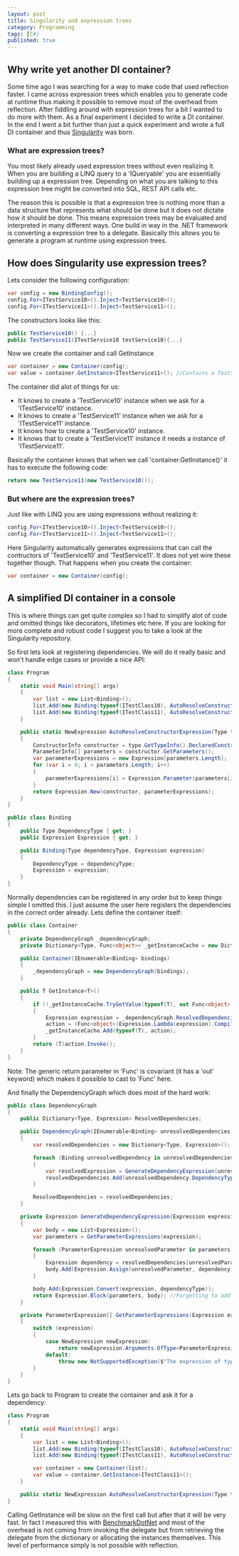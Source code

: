 ```yaml
---
layout: post
title: Singularity and expression trees
category: Programming
tags: [C#]
published: true
---
```


## Why write yet another DI container?
Some time ago I was searching for a way to make code that used reflection faster. I came across expression trees which enables you to generate code at runtime thus making it possible to remove most of the overhead from reflection. After fiddling around with expression trees for a bit I wanted to do more with them. As a final experiment I decided to write a DI container. In the end I went a bit further than just a quick experiment and wrote a full DI container and thus [Singularity](https://github.com/Barsonax/Singularity) was born.

### What are expression trees?
You most likely already used expression trees without even realizing it. When you are building a LINQ query to a 'IQueryable' you are essentially building up a expression tree. Depending on what you are talking to this expression tree might be converted into SQL, REST API calls etc. 

The reason this is possible is that a expression tree is nothing more than a data structure that represents what should be done but it does not dictate how it should be done. This means expression trees may be evaluated and interpreted in many different ways. One build in way in the .NET framework is converting a expression tree to a delegate. Basically this allows you to generate a program at runtime using expression trees.

## How does Singularity use expression trees?
Lets consider the following configuration:
```cs
var config = new BindingConfig();
config.For<ITestService10>().Inject<TestService10>();
config.For<ITestService11>().Inject<TestService11>();
```
The constructors looks like this:
```cs
public TestService10() {...}
public TestService11(ITestService10 testService10){...}
```

Now we create the container and call GetInstance
```cs
var container = new Container(config);
var value = container.GetInstance<ITestService11>(); //Contains a TestService11 instance
```
The container did alot of things for us:
- It knows to create a 'TestService10' instance when we ask for a 'ITestService10' instance.
- It knows to create a 'TestService11' instance when we ask for a 'ITestService11' instance.
- It knows how to create a 'TestService10' instance.
- It knows that to create a 'TestService11' instance it needs a instance of 'ITestService11'.

Basically the container knows that when we call 'container.GetInstance<ITestService11>()' it has to execute the following code:
```cs
return new TestService11(new TestService10());
```

### But where are the expression trees?
Just like with LINQ you are using expressions without realizing it:
```cs
config.For<ITestService10>().Inject<TestService10>();
config.For<ITestService11>().Inject<TestService11>();
```

Here Singularity automatically generates expressions that can call the contructors of 'TestService10' and 'TestService11'. It does not yet wire these together though. That happens when you create the container:
```cs
var container = new Container(config);
```
## A simplified DI container in a console
This is where things can get quite complex so I had to simplify alot of code and omitted things like decorators, lifetimes etc here. If you are looking for more complete and robust code I suggest you to take a look at the Singularity repository.

So first lets look at registering dependencies. We will do it really basic and won't handle edge cases or provide a nice API:
```cs
class Program
{
	static void Main(string[] args)
	{
		var list = new List<Binding>();
		list.Add(new Binding(typeof(ITestClass10), AutoResolveConstructorExpression(typeof(TestClass10))));
		list.Add(new Binding(typeof(ITestClass11), AutoResolveConstructorExpression(typeof(TestClass11))));
	}

	public static NewExpression AutoResolveConstructorExpression(Type type)
	{
		ConstructorInfo constructor = type.GetTypeInfo().DeclaredConstructors.First(x => x.IsPublic);
		ParameterInfo[] parameters = constructor.GetParameters();
		var parameterExpressions = new Expression[parameters.Length];
		for (var i = 0; i < parameters.Length; i++)
		{
			parameterExpressions[i] = Expression.Parameter(parameters[i].ParameterType);
		}
		return Expression.New(constructor, parameterExpressions);
	}
}

public class Binding
{
	public Type DependencyType { get; }
	public Expression Expression { get; }

	public Binding(Type dependencyType, Expression expression)
	{
		DependencyType = dependencyType;
		Expression = expression;
	}
}
```

Normally dependencies can be registered in any order but to keep things simple I omitted this. I just assume the user here registers the dependencies in the correct order already. Lets define the container itself:
```cs
public class Container
{
	private DependencyGraph _dependencyGraph;
	private Dictionary<Type, Func<object>> _getInstanceCache = new Dictionary<Type, Func<object>>();

	public Container(IEnumerable<Binding> bindings)
	{
		_dependencyGraph = new DependencyGraph(bindings);
	}

	public T GetInstance<T>()
	{
		if (!_getInstanceCache.TryGetValue(typeof(T), out Func<object> action))
		{
			Expression expression = _dependencyGraph.ResolvedDependencies[typeof(T)];
			action = (Func<object>)Expression.Lambda(expression).Compile();
			_getInstanceCache.Add(typeof(T), action);
		}
		return (T)action.Invoke();
	}
}
```
Note: The generic return parameter in 'Func' is covariant (it has a 'out' keyword) which makes it possible to cast to 'Func<object>' here.

And finally the DependencyGraph which does most of the hard work:
```cs
public class DependencyGraph
{
	public Dictionary<Type, Expression> ResolvedDependencies;

	public DependencyGraph(IEnumerable<Binding> unresolvedDependencies)
	{
		var resolvedDependencies = new Dictionary<Type, Expression>();

		foreach (Binding unresolvedDependency in unresolvedDependencies)
		{
			var resolvedExpression = GenerateDependencyExpression(unresolvedDependency.Expression, unresolvedDependency.DependencyType, resolvedDependencies);
			resolvedDependencies.Add(unresolvedDependency.DependencyType, resolvedExpression);
		}

		ResolvedDependencies = resolvedDependencies;
	}

	private Expression GenerateDependencyExpression(Expression expression, Type dependencyType, Dictionary<Type, Expression> resolvedDependencies)
	{
		var body = new List<Expression>();
		var parameters = GetParameterExpressions(expression);

		foreach (ParameterExpression unresolvedParameter in parameters)
		{
			Expression dependency = resolvedDependencies[unresolvedParameter.Type];
			body.Add(Expression.Assign(unresolvedParameter, dependency));
		}

		body.Add(Expression.Convert(expression, dependencyType));
		return Expression.Block(parameters, body); //Forgetting to add the parameters to the block will result in errors.
	}

	private ParameterExpression[] GetParameterExpressions(Expression expression)
	{
		switch (expression)
		{
			case NewExpression newExpression:
				return newExpression.Arguments.OfType<ParameterExpression>().ToArray();
			default:
				throw new NotSupportedException($"The expression of type {expression.GetType()} is not supported");
		}
	}
}
```

Lets go back to Program to create the container and ask it for a dependency:
```cs
class Program
{
	static void Main(string[] args)
	{
		var list = new List<Binding>();
		list.Add(new Binding(typeof(ITestClass10), AutoResolveConstructorExpression(typeof(TestClass10))));
		list.Add(new Binding(typeof(ITestClass11), AutoResolveConstructorExpression(typeof(TestClass11))));

		var container = new Container(list);
		var value = container.GetInstance<ITestClass11>();
	}

	public static NewExpression AutoResolveConstructorExpression(Type type)	{...}
}
```

Calling GetInstance will be slow on the first call but after that it will be very fast. In fact I measured this with [BenchmarkDotNet](https://benchmarkdotnet.org/) and most of the overhead is not coming from invoking the delegate but from retrieving the delegate from the dictionary or allocating the instances themselves. This level of performance simply is not possible with reflection.